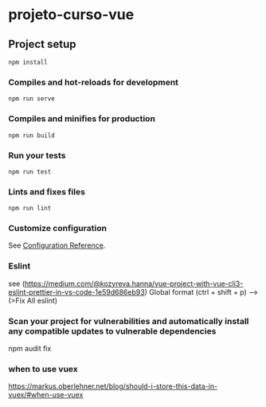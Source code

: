 # projeto-curso-vue

## Project setup
```
npm install
```

### Compiles and hot-reloads for development
```
npm run serve
```

### Compiles and minifies for production
```
npm run build
```

### Run your tests
```
npm run test
```

### Lints and fixes files
```
npm run lint
```

### Customize configuration
See [Configuration Reference](https://cli.vuejs.org/config/).


### Eslint 
see (https://medium.com/@kozyreva.hanna/vue-project-with-vue-cli3-eslint-prettier-in-vs-code-1e59d686eb93)
Global format
(ctrl + shift + p) --> (>Fix All eslint)

### Scan your project for vulnerabilities and automatically install any compatible updates to vulnerable dependencies
npm audit fix

### when to use vuex
https://markus.oberlehner.net/blog/should-i-store-this-data-in-vuex/#when-use-vuex
